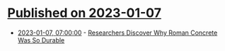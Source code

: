 # [Published on 2023-01-07](index.md)

* [2023-01-07, 07:00:00](https://science.slashdot.org/story/23/01/07/0337209/researchers-discover-why-roman-concrete-was-so-durable?utm_source=rss1.0mainlinkanon&utm_medium=feed) - [Researchers Discover Why Roman Concrete Was So Durable](https://science.slashdot.org/story/23/01/07/0337209/researchers-discover-why-roman-concrete-was-so-durable?utm_source=rss1.0mainlinkanon&utm_medium=feed)
